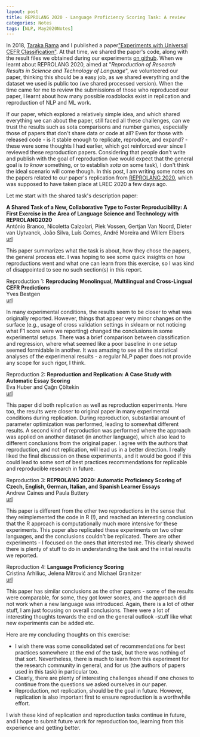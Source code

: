 ```yaml
---
layout: post
title: REPROLANG 2020 - Language Proficiency Scoring Task: A review 
categories: Notes
tags: [NLP, May2020Notes]
---
```


In 2018, [Taraka Rama](http://phylostar.github.io/) and I published a paper["Experiments with Universal CEFR Classification"](http://aclweb.org/anthology/W18-0515). At that time, we shared the paper's code, along with the result files we obtained during our experiments [on github](https://github.com/nishkalavallabhi/UniversalCEFRScoring/). When we learnt about REPROLANG 2020, aimed at "*Reproduction of Research Results in Science and Technology of Language*", we volunteered our paper, thinking this should be a easy job, as we shared everything and the dataset we used is public too (we shared processed version). When the time came for me to review the submissions of those who reproduced our paper, I learnt about how many possible roadblocks exist in replication and reproduction of NLP and ML work. 

If our paper, which explored a relatively simple idea, and which shared everything we can about the paper, still faced all these challenges, can we trust the results such as sota comparisons and number games, especially those of papers that don't share data or code at all? Even for those with released code - is it stable enough to replicate, reproduce, and expand? - these were some thoughts I had earlier, which got reinforced ever since I reviewed these reproduction papers. Considering that people don't write and publish with the goal of reproduction (we would expect that the general goal is *to know* something, or to establish *sota* on some task), I don't think the ideal scenario will come though. In this post, I am writing some notes on the papers related to our paper's replication from [REPROLANG 2020](http://wordpress.let.vupr.nl/lrec-reproduction/), which was supposed to have taken place at LREC 2020 a few days ago. 

Let me start with the shared task's description paper:  

**A Shared Task of a New, Collaborative Type to Foster Reproducibility: A First Exercise in the Area of Language Science and Technology with REPROLANG2020**  
António Branco, Nicoletta Calzolari, Piek Vossen, Gertjan Van Noord, Dieter van Uytvanck, João Silva, Luís Gomes, André Moreira and Willem Elbers   
[url](http://www.lrec-conf.org/proceedings/lrec2020/pdf/2020.lrec-1.680.pdf)  

This paper summarizes what the task is about, how they chose the papers, the general process etc. I was hoping to see some quick insights on how reproductions went and what one can learn from this exercise, so I was kind of disappointed to see no such section(s) in this report.

Reproduction 1: **Reproducing Monolingual, Multilingual and Cross-Lingual CEFR Predictions**  
Yves Bestgen   
[url](http://www.lrec-conf.org/proceedings/lrec2020/pdf/2020.lrec-1.687.pdf)  

In many experimental conditions, the results seem to be closer to what was originally reported. However, things that appear very minor changes on the surface (e.g., usage of cross validation settings in sklearn or not noticing what F1 score were we reporting) changed the conclusions in some experimental setups. There was a brief comparison between classification and regression, where what seemed like a poor baseline in one setup seemed formidable in another. It was amazing to see all the statistical analyses of the experimenal results - a regular NLP paper does not provide any scope for such rigor, I think. 


Reproduction 2: **Reproduction and Replication: A Case Study with Automatic Essay Scoring**   
Eva Huber and Çağrı Çöltekin  
[url](http://www.lrec-conf.org/proceedings/lrec2020/pdf/2020.lrec-1.688.pdf)  

This paper did both replication as well as reproduction experiments. Here too, the results were closer to original paper in many experimental conditions during replication. During reproduction, substantial amount of parameter optimization was performed, leading to somewhat different results. A second kind of reproduction was performed where the approach was applied on another dataset (in another language), which also lead to different conclusions from the original paper. I agree with the authors that reproduction, and not replication, will lead us in a better direction. I really liked the final discussion on these experiments, and it would be good if this could lead to some sort of best practices recommendations for replicable and reproducible research in future. 

Reproduction 3: **REPROLANG 2020: Automatic Proficiency Scoring of Czech, English, German, Italian, and Spanish Learner Essays**  
Andrew Caines and Paula Buttery   
[url](http://www.lrec-conf.org/proceedings/lrec2020/pdf/2020.lrec-1.689.pdf)  

This paper is different from the other two reproductions in the sense that they reimplemented the code in R (!), and reached an interesting conclusion that the R approach is computationally much more intensive for these experiments. This paper also replicated these experiments on two other languages, and the conclusions couldn't be replicated. There are other experiments - I focused on the ones that interested me. This clearly showed there is plenty of stuff to do in understanding the task and the initial results we reported.

Reproduction 4: **Language Proficiency Scoring**  
Cristina Arhiliuc, Jelena Mitrović and Michael Granitzer   
[url](http://www.lrec-conf.org/proceedings/lrec2020/pdf/2020.lrec-1.690.pdf)  

This paper has similar conclusions as the other papers - some of the results were comparable, for some, they got lower scores, and the approach did not work when a new language was introduced. Again, there is a lot of other stuff, I am just focusing on overall conclusions. There were a lot of interesting thoughts towards the end on the general outlook -stuff like what new experiments can be added etc. 


Here are my concluding thoughts on this exercise:
- I wish there was some consolidated set of recommendations for best practices somewhere at the end of the task, but there was nothing of that sort. Nevertheless, there is much to learn from this experiment for the research community in general, and for us (the authors of papers used in this task) in particular too.  
- Clearly, there are plenty of interesting challenges ahead if one choses to continue from the questions we asked ourselves in our paper.  
- Reproduction, not replication, should be the goal in future. However, replication is also important first to ensure reproduction is a worthwhile effort. 

I wish these kind of replication and reproduction tasks continue in future, and I hope to submit future work for reproduction too, learning from this experience and getting better. 
